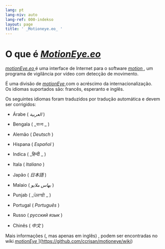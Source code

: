 ```yaml
---
lang: pt
lang-niv: auto
lang-ref: 000-indekso
layout: page
title: ' _Motioneye.eo_ '
---
```

# O que é [ _MotionEye.eo_ ](https://github.com/jmichault/motioneye.eo) 

[ _motionEye.eo_ ](https://github.com/jmichault/motioneye.eo) é uma interface de Internet para o software [ _motion_ ](https://motion-project.github.io/), um programa de vigilância por vídeo com detecção de movimento.

É uma divisão de [ _motionEye_ ](https://github.com/ccrisan/motioneye) com o acréscimo da internacionalização.  
Os idiomas suportados são: francês, esperanto e inglês.

Os seguintes idiomas foram traduzidos por tradução automática e devem ser corrigidos:

* Árabe ( _العربية_ )


* Bengala ( _বাংলা _ )
  

  

* Alemão ( _Deutsch_ )


* Hispana ( _Español_ )


* Indica ( _हिन्दी _ )
  

  

* Itala ( _Italiano_ )


* Japão ( _日本語_ )


* Malaio ( _بهاس ملايو_ )


* Punjab ( _ਪੰਜਾਬੀ _ )
  

  

* Portugal ( _Português_ )


* Russo ( _русский язык_ )


* Chinês ( _中文_ )




Mais informações (, mas apenas em inglês) , podem ser encontradas no wiki [ _motionEye_ ](https://github.com/ccrisan/motioneye/wiki)](https://github.com/ccrisan/motioneye/wiki)

